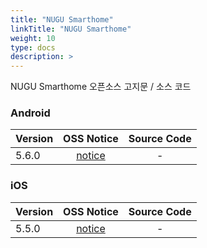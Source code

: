 ```yaml
---
title: "NUGU Smarthome"
linkTitle: "NUGU Smarthome"
weight: 10
type: docs
description: >
---
```


NUGU Smarthome 오픈소스 고지문 / 소스 코드

### Android

| Version | OSS Notice | Source Code |
|---|:---:|:---:|
| 5.6.0 | [notice](https://opensource.sktelecom.com/compliance_artifacts/nugu_smarthome/android/5.6.0/Smarthome_android_5.6.0_OSS_Notice.htm)  | - |

### iOS

| Version | OSS Notice | Source Code |
|---|:---:|:---:|
| 5.5.0 | [notice](https://opensource.sktelecom.com/compliance_artifacts/nugu_smarthome/ios/5.5.0/Smarthome_ios_5.5.0_OSS_Notice.html)  | - |